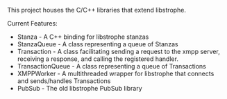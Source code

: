 This project houses the C/C++ libraries that extend libstrophe.

Current Features:
- Stanza - A C++ binding for libstrophe stanzas
- StanzaQueue - A class representing a queue of Stanzas
- Transaction - A class facilitating sending a request to the xmpp server, receiving a response, and calling the registered handler.
- TransactionQueue - A class representing a queue of Transactions
- XMPPWorker - A multithreaded wrapper for libstrophe that connects and sends/handles Transactions
- PubSub - The old libstrophe PubSub library

